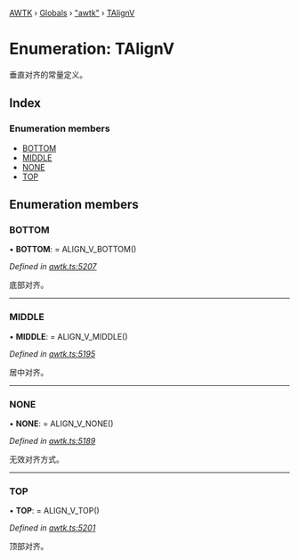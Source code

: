 [AWTK](../README.md) › [Globals](../globals.md) › ["awtk"](../modules/_awtk_.md) › [TAlignV](_awtk_.talignv.md)

# Enumeration: TAlignV

垂直对齐的常量定义。

## Index

### Enumeration members

* [BOTTOM](_awtk_.talignv.md#bottom)
* [MIDDLE](_awtk_.talignv.md#middle)
* [NONE](_awtk_.talignv.md#none)
* [TOP](_awtk_.talignv.md#top)

## Enumeration members

###  BOTTOM

• **BOTTOM**: =  ALIGN_V_BOTTOM()

*Defined in [awtk.ts:5207](https://github.com/zlgopen/awtk-binding/blob/2f56731/tools/code_gen/js/output/awtk.ts#L5207)*

底部对齐。

___

###  MIDDLE

• **MIDDLE**: =  ALIGN_V_MIDDLE()

*Defined in [awtk.ts:5195](https://github.com/zlgopen/awtk-binding/blob/2f56731/tools/code_gen/js/output/awtk.ts#L5195)*

居中对齐。

___

###  NONE

• **NONE**: =  ALIGN_V_NONE()

*Defined in [awtk.ts:5189](https://github.com/zlgopen/awtk-binding/blob/2f56731/tools/code_gen/js/output/awtk.ts#L5189)*

无效对齐方式。

___

###  TOP

• **TOP**: =  ALIGN_V_TOP()

*Defined in [awtk.ts:5201](https://github.com/zlgopen/awtk-binding/blob/2f56731/tools/code_gen/js/output/awtk.ts#L5201)*

顶部对齐。
